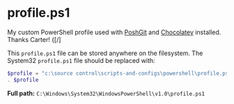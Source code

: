 # profile.ps1

My custom PowerShell profile used with [PoshGit](https://github.com/dahlbyk/posh-git) and [Chocolatey](https://chocolatey.org/install#individual) installed. Thanks Carter! {[/]

This `profile.ps1` file can be stored anywhere on the filesystem. The System32 `profile.ps1` file should be replaced with:

```powershell
$profile = "c:\source control\scripts-and-configs\powershell\profile.ps1" # profile.ps1 location
. $profile
```

**Full path:** `C:\Windows\System32\WindowsPowerShell\v1.0\profile.ps1`

